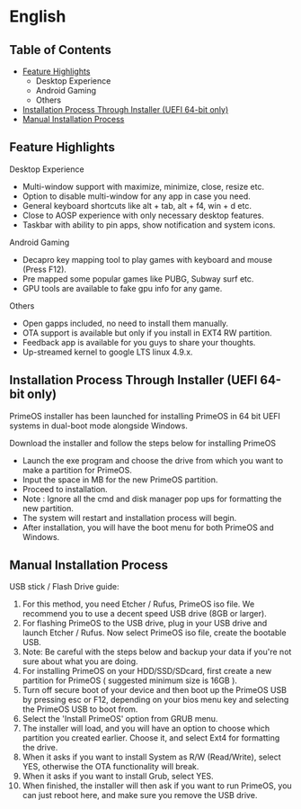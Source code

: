 # English

## Table of Contents
* [Feature Highlights](#feature-highlights)
  * Desktop Experience
  * Android Gaming
  * Others
* [Installation Process Through Installer (UEFI 64-bit only)](#installation-process-through-installer-uefi-64-bit-only)
* [Manual Installation Process](#manual-installation-process)

## Feature Highlights
Desktop Experience
* Multi-window support with maximize, minimize, close, resize etc.
* Option to disable multi-window for any app in case you need.
* General keyboard shortcuts like alt + tab, alt + f4, win + d etc.
* Close to AOSP experience with only necessary desktop features.
* Taskbar with ability to pin apps, show notification and system icons.
  
Android Gaming
* Decapro key mapping tool to play games with keyboard and mouse (Press F12).
* Pre mapped some popular games like PUBG, Subway surf etc.
* GPU tools are available to fake gpu info for any game.
  
Others
* Open gapps included, no need to install them manually.
* OTA support is available but only if you install in EXT4 RW partition.
* Feedback app is available for you guys to share your thoughts.
* Up-streamed kernel to google LTS linux 4.9.x.
  
## Installation Process Through Installer (UEFI 64-bit only)
PrimeOS installer has been launched for installing PrimeOS in 64 bit UEFI systems in dual-boot mode alongside Windows.

Download the installer and follow the steps below for installing PrimeOS
* Launch the exe program and choose the drive from which you want to make a partition for PrimeOS.
* Input the space in MB for the new PrimeOS partition.
* Proceed to installation.
* Note : Ignore all the cmd and disk manager pop ups for formatting the new partition.
* The system will restart and installation process will begin.
* After installation, you will have the boot menu for both PrimeOS and Windows.

## Manual Installation Process
USB stick / Flash Drive guide:
1. For this method, you need Etcher / Rufus, PrimeOS iso file. We recommend you to use a decent speed USB drive (8GB or larger).
2. For flashing PrimeOS to the USB drive, plug in your USB drive and launch Etcher / Rufus. Now select PrimeOS iso file, create the bootable USB.
3. Note: Be careful with the steps below and backup your data if you're not sure about what you are doing.
4. For installing PrimeOS on your HDD/SSD/SDcard, first create a new partition for PrimeOS ( suggested minimum size is 16GB ).
4. Turn off secure boot of your device and then boot up the PrimeOS USB by pressing esc or F12, depending on your bios menu key and selecting the PrimeOS USB to boot from.
6. Select the 'Install PrimeOS' option from GRUB menu.
7. The installer will load, and you will have an option to choose which partition you created earlier. Choose it, and select Ext4 for formatting the drive.
8. When it asks if you want to install System as R/W (Read/Write), select YES, otherwise the OTA functionality will break.
9. When it asks if you want to install Grub, select YES.
10. When finished, the installer will then ask if you want to run PrimeOS, you can just reboot here, and make sure you remove the USB drive.
